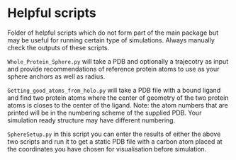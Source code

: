 # Helpful scripts

Folder of helpful scripts which do not form part of the main package but may be useful for running certain type of simulations. Always manually check the outputs of these scripts.


`Whole_Protein_Sphere.py` will take a PDB and optionally a trajecotry as input and provide recommendations of reference protein atoms to use as your sphere anchors as well as radius. 

`Getting_good_atoms_from_holo.py` will take a PDB file with a bound ligand and find two protein atoms where the center of geometry of the two protein atoms is closes to the center of the ligand. Note: the atom numbers that are printed will be in the numbering scheme of the supplied PDB. Your simulation ready structure may have different numbering. 

`SphereSetup.py` in this script you can enter the results of either the above two scripts and run it to get a static PDB file with a carbon atom placed at the coordinates you have chosen for visualisation before simulation. 